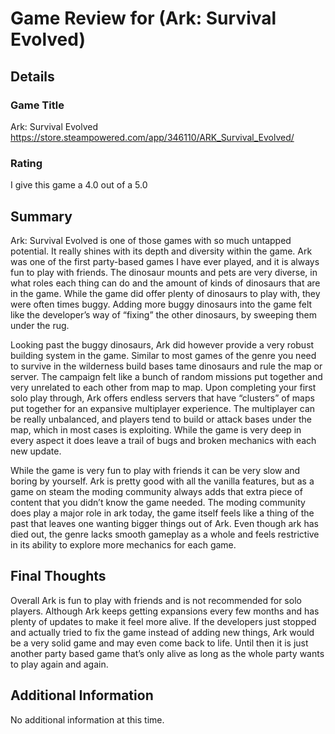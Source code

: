 # Game Review for (Ark: Survival Evolved)

## Details

### Game Title

Ark: Survival Evolved https://store.steampowered.com/app/346110/ARK_Survival_Evolved/
### Rating

I give this game a 4.0 out of a 5.0

## Summary

Ark: Survival Evolved is one of those games with so much untapped potential. It really shines with its depth and diversity within the game. Ark was one of the first party-based games I have ever played, and it is always fun to play with friends. The dinosaur mounts and pets are very diverse, in what roles each thing can do and the amount of kinds of dinosaurs that are in the game. While the game did offer plenty of dinosaurs to play with, they were often times buggy. Adding more buggy dinosaurs into the game felt like the developer’s way of “fixing” the other dinosaurs, by sweeping them under the rug.

Looking past the buggy dinosaurs, Ark did however provide a very robust building system in the game. Similar to most games of the genre you need to survive in the wilderness build bases tame dinosaurs and rule the map or server. The campaign felt like a bunch of random missions put together and very unrelated to each other from map to map. Upon completing your first solo play through, Ark offers endless servers that have “clusters” of maps put together for an expansive multiplayer experience. The multiplayer can be really unbalanced, and players tend to build or attack bases under the map, which in most cases is exploiting. While the game is very deep in every aspect it does leave a trail of bugs and broken mechanics with each new update.

While the game is very fun to play with friends it can be very slow and boring by yourself. Ark is pretty good with all the vanilla features, but as a game on steam the moding community always adds that extra piece of content that you didn’t know the game needed. The moding community does play a major role in ark today, the game itself feels like a thing of the past that leaves one wanting bigger things out of Ark. Even though ark has died out, the genre lacks smooth gameplay as a whole and feels restrictive in its ability to explore more mechanics for each game.
## Final Thoughts

Overall Ark is fun to play with friends and is not recommended for solo players. Although Ark keeps getting expansions every few months and has plenty of updates to make it feel more alive. If the developers just stopped and actually tried to fix the game instead of adding new things, Ark would be a very solid game and may even come back to life. Until then it is just another party based game that’s only alive as long as the whole party wants to play again and again.

## Additional Information

No additional information at this time.

